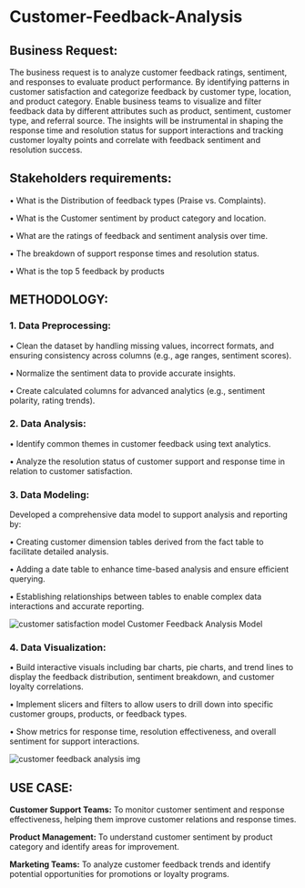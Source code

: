 # Customer-Feedback-Analysis
## Business Request:
The business request is to analyze customer feedback ratings, sentiment, and responses to evaluate product performance. By identifying patterns in customer satisfaction and categorize feedback by customer type, location, and product category. Enable business teams to visualize and filter feedback data by different attributes such as product, sentiment, customer type, and referral source. The insights will be instrumental in shaping the response time and resolution status for support interactions and tracking customer loyalty points and correlate with feedback sentiment and resolution success.
## Stakeholders requirements: 
•	What is the Distribution of feedback types (Praise vs. Complaints).

•	What is the Customer sentiment by product category and location.

•	What are the ratings of feedback and sentiment analysis over time.

•	The breakdown of support response times and resolution status.

•	What is the top 5 feedback by products

## METHODOLOGY:
### 1.	Data Preprocessing:

•	Clean the dataset by handling missing values, incorrect formats, and ensuring consistency across columns (e.g., age ranges, sentiment scores).

•	Normalize the sentiment data to provide accurate insights.

•	Create calculated columns for advanced analytics (e.g., sentiment polarity, rating trends).

### 2.	Data Analysis:

•	Identify common themes in customer feedback using text analytics.

•	Analyze the resolution status of customer support and response time in relation to customer satisfaction.

### 3.	Data Modeling: 
Developed a comprehensive data model to support analysis and reporting by:

•	Creating customer dimension tables derived from the fact table to facilitate detailed analysis.

•	Adding a date table to enhance time-based analysis and ensure efficient querying.

•	Establishing relationships between tables to enable complex data interactions and accurate reporting.

![customer satisfaction model](https://github.com/user-attachments/assets/5afafb22-95d3-49ea-b5ce-d7b90af5be2f)
Customer Feedback Analysis Model

### 4.	Data Visualization:
•	Build interactive visuals including bar charts, pie charts, and trend lines to display the feedback distribution, sentiment breakdown, and customer loyalty correlations.

•	Implement slicers and filters to allow users to drill down into specific customer groups, products, or feedback types.

•	Show metrics for response time, resolution effectiveness, and overall sentiment for support interactions.

![customer feedback analysis img](https://github.com/user-attachments/assets/0d90a45e-3f87-4bd4-9988-7e0dd49c6544)

## USE CASE:
**Customer Support Teams:** To monitor customer sentiment and response effectiveness, helping them improve customer relations and response times.

**Product Management:** To understand customer sentiment by product category and identify areas for improvement.

**Marketing Teams:** To analyze customer feedback trends and identify potential opportunities for promotions or loyalty programs.

